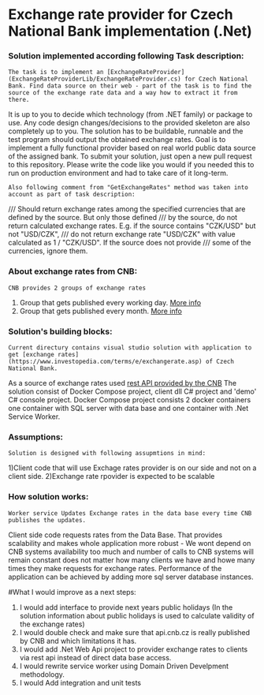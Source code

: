 # Exchange rate provider for Czech National Bank implementation (.Net)

### Solution implemented according following Task description:
    
    The task is to implement an [ExchangeRateProvider](ExchangeRateProviderLib/ExchangeRateProvider.cs) for Czech National Bank. Find data source on their web - part of the task is to find the source of the exchange rate data and a way how to extract it from there.
It is up to you to decide which technology (from .NET family) or package to use. Any code design changes/decisions to the provided skeleton are also completely up to you.
The solution has to be buildable, runnable and the test program should output the obtained exchange rates.
Goal is to implement a fully functional provider based on real world public data source of the assigned bank.
To submit your solution, just open a new pull request to this repository.
Please write the code like you would if you needed this to run on production environment and had to take care of it long-term.

    Also following comment from "GetExchangeRates" method was taken into account as part of task description:
/// Should return exchange rates among the specified currencies that are defined by the source. But only those defined
/// by the source, do not return calculated exchange rates. E.g. if the source contains "CZK/USD" but not "USD/CZK",
/// do not return exchange rate "USD/CZK" with value calculated as 1 / "CZK/USD". If the source does not provide
/// some of the currencies, ignore them.

### About exchange rates from CNB:
    
    CNB provides 2 groups of exchange rates 
1) Group that gets published every working day. [More info](https://www.cnb.cz/en/financial-markets/foreign-exchange-market/central-bank-exchange-rate-fixing/central-bank-exchange-rate-fixing/)
2) Group that gets published every month. [More info](https://www.cnb.cz/en/financial-markets/foreign-exchange-market/fx-rates-of-other-currencies/fx-rates-of-other-currencies/)

### Solution's building blocks:
    
    Current directury contains visual studio solution with application to get [exchange rates](https://www.investopedia.com/terms/e/exchangerate.asp) of Czech National Bank.
As a source of exchange rates used [rest API provided by the CNB](https://api.cnb.cz/)
The solution consist of Docker Compose project, client dll C# project and 'demo' C# console project.
Docker Compose project consists 2 docker containers one container with SQL server with data base and one 
container with .Net Service Worker.

### Assumptions:
    Solution is designed with following assupmtions in mind:
1)Client code that will use Exchage rates provider is on our side and not on a client side.
2)Exchange rate rpovider is expected to be scalable

### How solution works:
    Worker service Updates Exchange rates in the data base every time CNB publishes the updates.
Client side code requests rates from the Data Base. That provides scalability and makes whole application more robust -
We wont depend on CNB systems availability too much and number of calls to CNB systems will remain constant does not matter
how many clients we have and howe many times they make requests for exchange rates. Performance of the application can be achieved
by adding more sql server database instances.

#What I would improve as a next steps:
1) I would add interface to provide next years public holidays (In the solution information about public holidays is used to calculate validity of
the exchange rates)
2) I would double check and make sure that api.cnb.cz is really published by CNB and which limitations it has.
3) I would add .Net Web Api project to provider exchange rates to clients via rest api instead of direct data base access.
4) I would rewrite service worker using Domain Driven Develpment methodology.
5) I would Add integration and unit tests


